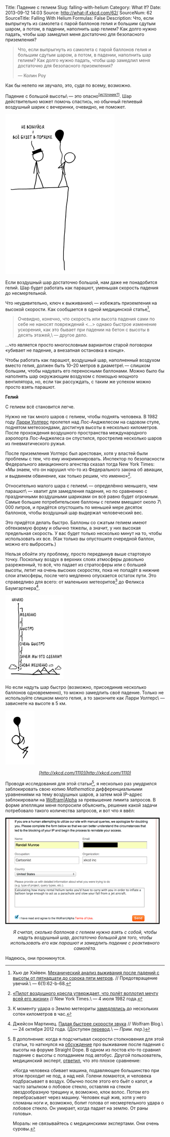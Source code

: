 Title: Падение с гелием
Slug: falling-with-helium
Category: What If?
Date: 2013-09-12 14:03
Source: http://what-if.xkcd.com/62/
SourceNum: 62
SourceTitle: Falling With Helium
Formulas: False
Description: Что, если выпрыгнуть из самолета с парой баллонов гелия и большим сдутым шаром, а потом, в падении, наполнить шар гелием? Как долго нужно падать, чтобы шар замедлил меня достаточно для безопасного приземления?

> Что, если выпрыгнуть из самолета с парой баллонов гелия и большим сдутым шаром, а потом, в падении, наполнить шар гелием? Как долго нужно падать, чтобы шар замедлил меня достаточно для безопасного приземления?
>
> — Колин Роу

Как бы нелепо ни звучало, это, судя по всему, возможно.

Падение с большой высоты\ — это опасно<sup>[_[источник?](http://ru.wikipedia.org/wiki/Источник_чести)_]</sup>. Шар действительно может помочь спастись, но обычный гелиевый воздушный шарик с вечеринки, очевидно, не поможет.

![](/uploads/062-falling-with-helium/balloon_party_ru.png "Ты был не лучшим выбором на пост председателя совета по безопасности на транспорте.")

Если воздушный шар достаточно большой, нам даже не понадобится гелий. Шар будет работать как парашют, уменьшая скорость падения до несмертельной.

Что неудивительно, ключ к выживанию\ — избежать приземления на высокой скорости. Как сообщается в одной медицинской статье[^1],

[^1]: Хью де Хэйвен. [Механический анализ выживания после падений с высоты от пятнадцати до сорока пяти метров](http://injuryprevention.bmj.com/content/6/1/62.3.long). // Предотвращение увечий.\ — 6(1):62-b-68.

> Очевидно, конечно, что скорость или высота падения сами по себе не наносят повреждений <…> однако быстрое изменение ускорения, как это бывает при падении на бетон с высоты в десять этажей,\ — другое дело.

…что является просто многословным вариантом старой поговорки «убивает не падение, а внезапная остановка в конце».

Чтобы работать как парашют, воздушный шар, наполненный воздухом вместо гелия, должен быть 10–20 метров в диаметре\ — слишком большим, чтобы надувать его переносными баллонами. Можно было бы наполнять шар окружающим воздухом с помощью мощного вентилятора, но, если так рассуждать, с таким же успехом можно просто взять парашют.

**Гелий**

С гелием всё становится легче.

Нужно не так много шаров с гелием, чтобы поднять человека. В 1982 году [Ларри Уолтерс](https://ru.wikipedia.org/wiki/Уолтерс,_Ларри) пролетел над Лос-Анджелесом на садовом стуле, поднятом метеозондами, достигнув высоты в несколько километров. После прохождения воздушного пространства международного аэропорта Лос-Анджелеса он спустился, прострелив несколько шаров из пневматического ружья.

После приземления Уолтерс был арестован, хотя у властей были проблемы с тем, что ему инкриминировать. Инспектор по безопасности Федерального авиационного агенства сказал тогда New York Times: «Мы знаем, что он нарушил что-то из Федерального закона об авиации, и выдвинем обвинение, как только решим, что именно»[^2].

[^2]: [«Пилот воздушного кресла утверждает, что полёт воплотил мечту всей его жизни»](http://www.nytimes.com/1982/07/04/us/armchair-airman-says-flight-fulfilled-his-lifelong-dream.html?pagewanted=all) // New York Times.\ — 4 июля 1982 года.

Относительно малого шара с гелием\ — определённо меньшего, чем парашют\ — хватит для замедления падения, но по сравнению с праздничными воздушными шариками он всё равно будет огромным. Самые большие потребительские баллоны с гелием вмещают около 7\ 000 литров, и придётся опустошить по меньшей мере десяток баллонов, чтобы воздушный шар выдержал человеческий вес.

Это придётся делать быстро. Баллоны со сжатым гелием имеют обтекаемую форму и обычно тяжелы, а значит, у них высокая предельная скорость. У вас будет только несколько минут на то, чтобы использовать их все. (Как только вы опустошите очередной баллон, можно его выбросить.)

Нельзя обойти эту проблему, просто передвинув выше стартовую точку. Поскольку воздух в верхних слоях атмосферы довольно разреженный, то всё, что падает из стратосферы или с большей высоты, летит на очень высоких скоростях, пока не попадёт в нижние слои атмосферы, после чего медленно опускается остаток пути. Это справедливо для всего: от маленьких метеоритов[^3] до Феликса Баумгартнера[^4].

[^3]: К моменту удара о Землю метеориты [замедлялись](http://www.geology.wisc.edu/~museum/meteorite.html) до нескольких сотен километров в час.
[^4]: Джейсон Мартинец. [Падая быстрее скорости звука](http://blog.wolfram.com/2012/10/24/falling-faster-than-the-speed-of-sound/) // Wolfram Blog.\ — 24 октября 2012 года. (Доступен [перевод](http://allmathematica.blogspot.ru/2012/12/Padaja-bystree-skorosti-zvuka.html).\ — *Прим. пер.*)

![](/uploads/062-falling-with-helium/balloon_fall_ru.png "Рис. 2: AAAAAAAAAAAAAAA!")

Но если надуть шар быстро (возможно, присоединив несколько баллонов одновременно), то можно замедлить своё падение. Только не используйте слишком много гелия, а то закончите как Ларри Уолтерс\ — зависнете на высоте в 5 км.

![](/uploads/062-falling-with-helium/balloon_float.png "Кликните на ссылку, затем кликните и тащите.")

_<center>[http://xkcd.com/1110](http://xkcd.com/1110)</center>_

Проводя исследования для этой статьи[^5], я несколько раз умудрился заблокировать свою копию _Mathematica_ дифференциальными уравнениями на тему воздушных шаров, а затем мой IP-адрес заблокировали на [Wolfram|Alpha](http://www.wolframalpha.com/input/?i=how+many+days+have+i+been+alive) за превышение лимита запросов. В форме апелляции меня попросили объяснить, решение какой задачи потребовало такого количества запросов, и вот что я ввёл:

[^5]:
    В дополнение: когда я подсчитывал скорости столкновения для этой статьи, то наткнулся на [обсуждение](http://boards.straightdope.com/sdmb/showthread.php?t=361878) про выживание после падения с высоты на форуме Straight Dope. В одном из постов кто-то сравнил падение с высоты с попаданием под автобус. Другой пользователь, медицинский эксперт, [ответил](http://boards.straightdope.com/sdmb/showpost.php?p=7180162&amp;postcount=40), что это плохое сравнение:

    «Когда человека сбивает машина, подавляющее большинство при этом проходит не под, а над ней. Голени ломаются, и человека подбрасывает в воздух. Обычно после этого его бьёт о капот, и часто затылком о лобовое стекло, оставляя на стекле звездообразную трещину и, возможно, клок волос. Потом его перебрасывает через машину. Человек ещё жив, хотя у него сломаны ноги и, возможно, болит голова от несмертельного удара о лобовое стекло. Он умирает, когда падает на землю. От раны головы».

    Мораль: не связывайтесь с медицинскими экспертами. Они очень суровы.

![](/uploads/062-falling-with-helium/balloon_wolfram.png "Прости, Вольфрам.")

_<center>Я считал, сколько баллонов с гелием нужно взять с собой, чтобы надуть воздушный шар, достаточно большой для того, чтобы использовать его как парашют и замедлить падение с реактивного самолёта.</center>_

Надеюсь, они проникнутся.
